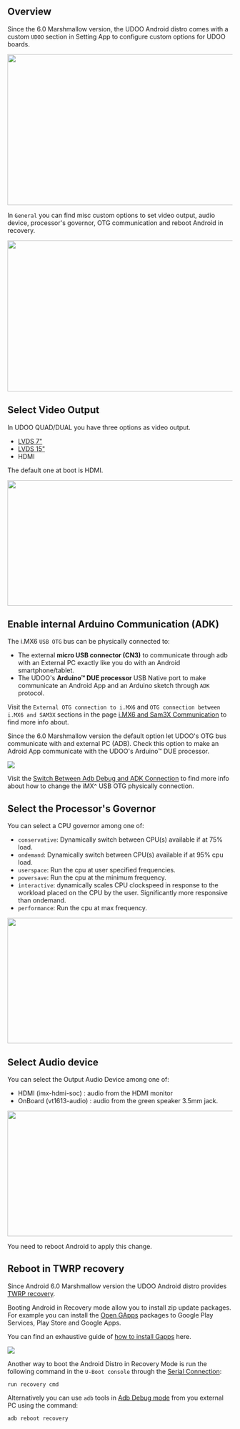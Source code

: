 ## Overview

Since the 6.0 Marshmallow version, the UDOO Android distro comes with a custom `UDOO` section in Setting App to configure custom options for UDOO boards.

<img style="width:600px; height:338px" src="../img/android_setting/setting_udoo.png">   

In `General` you can find misc custom options to set video output, audio device, processor's governor, OTG communication and reboot Android in recovery.

<img style="width:600px; height:338px" src="../img/android_setting/setting_udoo_general.png">

## Select Video Output

In UDOO QUAD/DUAL you have three options as video output.

 * [LVDS 7"](http://shop.udoo.org/accessories/video-kit-7-touch-for-quaddual.html)
 * [LVDS 15"](http://shop.udoo.org/accessories/video-kit-15-6-lvds-for-quaddual.html)
 * HDMI

The default one at boot is HDMI.

<img style="width:700px; height:281px" src="../img/android_setting/setting_udoo_vidout.png">

## Enable internal Arduino Communication (ADK)

The i.MX6 `USB OTG` bus can be physically connected to:
 * The external **micro USB connector (CN3)** to communicate through adb with an External PC exactly like you do with an Android smartphone/tablet.
 * The UDOO's **Arduino&trade; DUE processor** USB Native port to make communicate an Android App and an Arduino sketch through `ADK` protocol.

Visit the `External OTG connection to i.MX6` and `OTG connection between i.MX6 and SAM3X` sections in the page [i.MX6 and Sam3X Communication](../Hardware_&_Accessories/IMX6_And_Sam3X_Communication.html) to find more info about.

Since the 6.0 Marshmallow version the default option let UDOO's OTG bus communicate with and external PC (ADB). Check this option to make an Adroid App communicate with the UDOO's Arduino&trade; DUE processor.

<img src="../img/android_setting/setting_udoo_intotg.png">

Visit the [Switch Between Adb Debug and ADK Connection](../Android/Switch_Between_Adb_Debug_and_ADK_Connection.html) to find more info about how to change the iMX^ USB OTG physically connection.


## Select the Processor's Governor

You can select a CPU governor among one of:

 * `conservative`: Dynamically switch between CPU(s) available if at 75% load.
 * `ondemand`: Dynamically switch between CPU(s) available if at 95% cpu load.
 * `userspace`:	Run the cpu at user specified frequencies.
 * `powersave`:	Run the cpu at the minimum frequency.
 * `interactive`: dynamically scales CPU clockspeed in response to the workload placed on the CPU by the user. Significantly more responsive than ondemand.
 * `performance`:	Run the cpu at max frequency.

<img style="width:700px; height:281px" src="../img/android_setting/setting_udoo_gov.png">

## Select Audio device

You can select the Output Audio Device among one of:

 * HDMI (imx-hdmi-soc) : audio from the HDMI monitor
 * OnBoard (vt1613-audio) : audio from the green speaker 3.5mm jack.

<img style="width:700px; height:281px" src="../img/android_setting/setting_udoo_auddev.png">

You need to reboot Android to apply this change.


## Reboot in TWRP recovery

Since Android 6.0 Marshmallow version the UDOO Android distro provides [TWRP recovery](https://twrp.me/).

Booting Android in Recovery mode allow you to install zip update packages. For example you can install the [Open GApps](http://opengapps.org/) packages to Google Play Services, Play Store and Google Apps.  

You can find an exhaustive guide of [how to install Gapps](../Android/How_To_Install_Gapps_On_UDOO_Running_Android.html) here.

<img src="../img/android_setting/setting_udoo_recovery.png">

Another way to boot the Android Distro in Recovery Mode is run the following command in the `U-Boot console` through the [Serial Connection](../Basic_Setup/Connecting_Via_Serial_Cable.html):

    run recovery cmd

Alternatively you can use `adb` tools in [Adb Debug mode](../Android/Switch_Between_Adb_Debug_And_ADK_Connection.html) from you external PC using the command:

    adb reboot recovery
